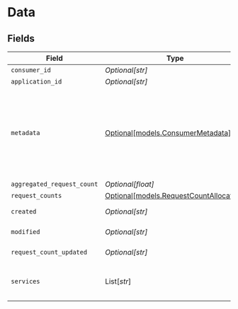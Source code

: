 # Data


## Fields

| Field                                                                                                                 | Type                                                                                                                  | Required                                                                                                              | Description                                                                                                           | Example                                                                                                               |
| --------------------------------------------------------------------------------------------------------------------- | --------------------------------------------------------------------------------------------------------------------- | --------------------------------------------------------------------------------------------------------------------- | --------------------------------------------------------------------------------------------------------------------- | --------------------------------------------------------------------------------------------------------------------- |
| `consumer_id`                                                                                                         | *Optional[str]*                                                                                                       | :heavy_minus_sign:                                                                                                    | N/A                                                                                                                   | test_consumer_id                                                                                                      |
| `application_id`                                                                                                      | *Optional[str]*                                                                                                       | :heavy_minus_sign:                                                                                                    | N/A                                                                                                                   | 1111                                                                                                                  |
| `metadata`                                                                                                            | [Optional[models.ConsumerMetadata]](../models/consumermetadata.md)                                                    | :heavy_minus_sign:                                                                                                    | The metadata of the consumer. This is used to display the consumer in the sidebar. This is optional, but recommended. |                                                                                                                       |
| `aggregated_request_count`                                                                                            | *Optional[float]*                                                                                                     | :heavy_minus_sign:                                                                                                    | N/A                                                                                                                   | 101                                                                                                                   |
| `request_counts`                                                                                                      | [Optional[models.RequestCountAllocation]](../models/requestcountallocation.md)                                        | :heavy_minus_sign:                                                                                                    | N/A                                                                                                                   |                                                                                                                       |
| `created`                                                                                                             | *Optional[str]*                                                                                                       | :heavy_minus_sign:                                                                                                    | N/A                                                                                                                   | 2021-05-07T12:55:42.242Z                                                                                              |
| `modified`                                                                                                            | *Optional[str]*                                                                                                       | :heavy_minus_sign:                                                                                                    | N/A                                                                                                                   | 2021-05-07T12:55:42.242Z                                                                                              |
| `request_count_updated`                                                                                               | *Optional[str]*                                                                                                       | :heavy_minus_sign:                                                                                                    | N/A                                                                                                                   | 2021-05-07T12:55:42.242Z                                                                                              |
| `services`                                                                                                            | List[*str*]                                                                                                           | :heavy_minus_sign:                                                                                                    | N/A                                                                                                                   | [<br/>"salesforce",<br/>"stripe"<br/>]                                                                                |